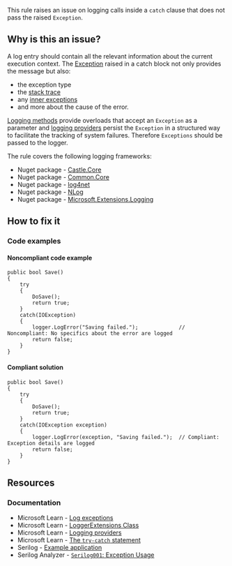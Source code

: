 This rule raises an issue on logging calls inside a `catch` clause that does not pass the raised `Exception`.
 
## Why is this an issue?
 
A log entry should contain all the relevant information about the current execution context. The [Exception](https://learn.microsoft.com/en-us/dotnet/api/system.exception) raised in a catch block not only provides the message but also:
 
- the exception type
- the [stack trace](https://learn.microsoft.com/en-us/dotnet/api/system.exception.stacktrace)
- any [inner exceptions](https://learn.microsoft.com/en-us/dotnet/api/system.exception.innerexception)
- and more about the cause of the error.

[Logging methods](https://learn.microsoft.com/en-us/dotnet/api/microsoft.extensions.logging.loggerextensions) provide overloads that accept an `Exception` as a parameter and [logging
providers](https://learn.microsoft.com/en-us/dotnet/core/extensions/logging-providers) persist the `Exception` in a structured way to facilitate the tracking of system failures. Therefore `Exceptions` should be passed to the logger.
 
The rule covers the following logging frameworks:

- Nuget package - [Castle.Core](https://www.nuget.org/packages/Castle.Core)
- Nuget package - [Common.Core](https://www.nuget.org/packages/Common.Logging.Core)
- Nuget package - [log4net](https://www.nuget.org/packages/log4net)
- Nuget package - [NLog](https://www.nuget.org/packages/NLog)
- Nuget package - [Microsoft.Extensions.Logging](https://www.nuget.org/packages/Microsoft.Extensions.Logging)

## How to fix it
 
### Code examples
 
#### Noncompliant code example

    public bool Save()
    {
        try
        {
            DoSave();
            return true;
        }
        catch(IOException)
        {
            logger.LogError("Saving failed.");             // Noncompliant: No specifics about the error are logged
            return false;
        }
    }

#### Compliant solution

    public bool Save()
    {
        try
        {
            DoSave();
            return true;
        }
        catch(IOException exception)
        {
            logger.LogError(exception, "Saving failed.");  // Compliant: Exception details are logged
            return false;
        }
    }

## Resources
 
### Documentation

- Microsoft Learn - [Log
  exceptions](https://learn.microsoft.com/en-us/dotnet/core/extensions/logging?tabs=command-line#log-exceptions)
- Microsoft Learn - [LoggerExtensions
  Class](https://learn.microsoft.com/en-us/dotnet/api/microsoft.extensions.logging.loggerextensions)
- Microsoft Learn - [Logging providers](https://learn.microsoft.com/en-us/dotnet/core/extensions/logging-providers)
- Microsoft Learn - [The
  `try-catch` statement](https://learn.microsoft.com/en-us/dotnet/csharp/language-reference/statements/exception-handling-statements#the-try-catch-statement)
- Serilog - [Example application](https://github.com/serilog/serilog/wiki/Getting-Started#example-application)
- Serilog Analyzer - [`Serilog001`: Exception
  Usage](https://github.com/Suchiman/SerilogAnalyzer#serilog001-exception-usage)